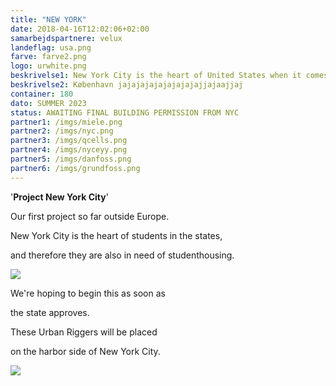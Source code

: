 ```yaml
---
title: "NEW YORK"
date: 2018-04-16T12:02:06+02:00
samarbejdspartnere: velux
landeflag: usa.png
farve: farve2.png
logo: urwhite.png
beskrivelse1: New York City is the heart of United States when it comes to studying, however it is also the most expensive city in the states. Bjarke Ingels
beskrivelse2: København jajajajajajajajajajjajaajjaj
container: 180
dato: SUMMER 2023
status: AWAITING FINAL BUILDING PERMISSION FROM NYC
partner1: /imgs/miele.png
partner2: /imgs/nyc.png
partner3: /imgs/qcells.png
partner4: /imgs/nyceyy.png
partner5: /imgs/danfoss.png
partner6: /imgs/grundfoss.png
---
```


'**Project New York City**'

Our first project so far outside Europe.

New York City is the heart of students in the states,

and therefore they are also in need of studenthousing.


<img src="../../imgs/ny1.jpg">

We're hoping to begin this as soon as

the state approves.

These Urban Riggers will be placed

on the harbor side of New York City.

<img src="../../imgs/ny2.jpg">